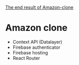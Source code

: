 [The end result of Amazon-clone](https://clone-e0df5.web.app)

# Amazon clone
- Context API (Datalayer)
- Firebase authenticator
- Firebase hosting
- React Router